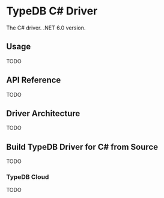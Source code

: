# TypeDB C# Driver
The C# driver. .NET 6.0 version.

## Usage
TODO

## API Reference
TODO
## Driver Architecture
TODO

## Build TypeDB Driver for C# from Source
TODO

### TypeDB Cloud
TODO